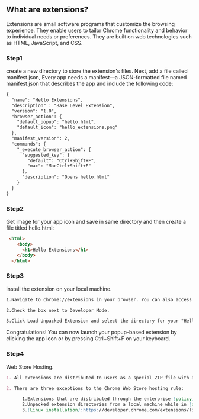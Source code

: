 ## What are extensions?

Extensions are small software programs that customize the browsing experience. They enable users to tailor Chrome functionality and behavior to individual needs or preferences. They are built on web technologies such as HTML, JavaScript, and CSS.

### Step1

create a new directory to store the extension's files. 
Next, add a file called manifest.json, Every app needs a manifest—a JSON-formatted file named manifest.json that describes the app and include the following code:

```markdown
{
  "name": "Hello Extensions",
  "description" : "Base Level Extension",
  "version": "1.0",
  "browser_action": {
    "default_popup": "hello.html",
    "default_icon": "hello_extensions.png"
  },
  "manifest_version": 2,
  "commands": {
    "_execute_browser_action": {
      "suggested_key": {
        "default": "Ctrl+Shift+F",
        "mac": "MacCtrl+Shift+F"
      },
      "description": "Opens hello.html"
    }
  }
}
```

### Step2

Get image for your app icon and save in same directory and then create a file titled hello.html:

```markdown
 <html>
    <body>
      <h1>Hello Extensions</h1>
    </body>
  </html>
```


### Step3

install the extension on your local machine.

```markdown
1.Navigate to chrome://extensions in your browser. You can also access this page by clicking on the Chrome menu on the top right side of the Omnibox, hovering over More Tools and selecting Extensions.

2.Check the box next to Developer Mode.

3.Click Load Unpacked Extension and select the directory for your "Hello Extensions" extension.
```
Congratulations! You can now launch your popup-based extension by clicking the app icon or by pressing Ctrl+Shift+F on your keyboard.



### Step4 

Web Store Hosting.

```markdown
1. All extensions are distributed to users as a special ZIP file with a .crx suffix. Extensions hosted in the Chrome Web Store are uploaded through the Developer Dashboard as .zip files. The publishing process automatically converts the .zip into a .crx file.

2. There are three exceptions to the Chrome Web Store hosting rule:

      1.Extensions that are distributed through the enterprise [policy]:https://support.google.com/chrome/a/answer/187948?visit_id=637299895767385038-1232552248&rd=1 
      2.Unpacked extension directories from a local machine while in [developer mode]:https://developer.chrome.com/extensions/getstarted#unpacked
      3.[Linux installation]:https://developer.chrome.com/extensions/linux_hosting
```


